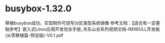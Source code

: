 # busybox-1.32.0
移植busybox成功，实现制作可烧写分区类型系统镜像
参考文档：【适合有一定基础参考】嵌入式Linux应用开发完全手册_韦东山全系列视频文档-IMX6ULL开发板(从零移植篇-预览版)-V0.1.pdf
